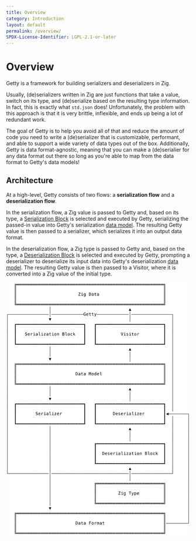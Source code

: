 ```yaml
---
title: Overview
category: Introduction
layout: default
permalink: /overview/
SPDX-License-Identifier: LGPL-2.1-or-later
---
```


# Overview

Getty is a framework for building serializers and deserializers in Zig.

Usually, (de)serializers written in Zig are just functions that take a value, switch on its type, and (de)serialize based on the resulting type information. In fact, this is exactly what `std.json` does! Unfortunately, the problem with this approach is that it is very brittle, inflexible, and ends up being a lot of redundant work.

The goal of Getty is to help you avoid all of that and reduce the amount of code you need to write a (de)serializer that is customizable, performant, and able to support a wide variety of data types out of the box.
Additionally, Getty is data format-agnostic, meaning that you can make a (de)serialier for any data format out there so long as you're able to map from the data format to Getty's data models!

## Architecture

At a high-level, Getty consists of two flows: a __serialization flow__ and a __deserialization flow__.

In the serialization flow, a Zig value is passed to Getty and, based on its type, a [Serialization Block](/blocks-and-tuples) is selected and executed by Getty, serializing the passed-in value into Getty's serialization [data model](/data-models). The resulting Getty value is then passed to a serializer, which serializes it into an output data format.

In the deserialization flow, a Zig type is passed to Getty and, based on the type, a [Deserialization Block](/blocks-and-tuples) is selected and executed by Getty, prompting a deserializer to deserialize its input data into Getty's deserialization [data model](/data-models). The resulting Getty value is then passed to a Visitor, where it is converted into a Zig value of the initial type.

<img alt="Architecture" src="/assets/images/architecture.svg" class="figure-medium" />

